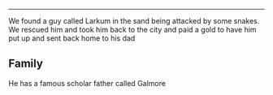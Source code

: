 ___

We found a guy called Larkum in the sand being attacked by some snakes.
We rescued him and took him back to the city and paid a gold to have him put up and sent back home to his dad

## Family
He has a famous scholar father called Galmore
